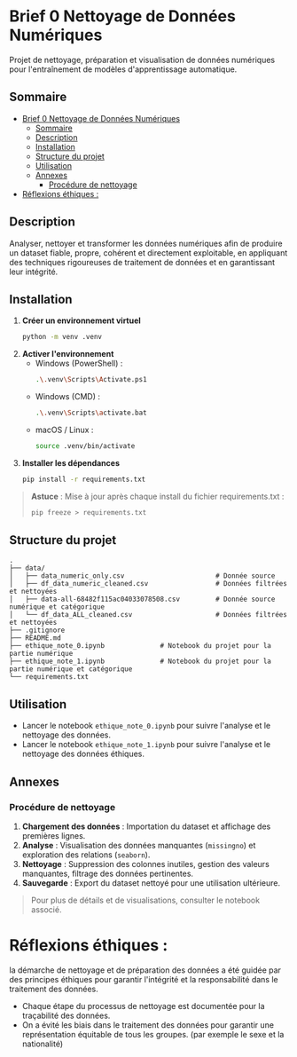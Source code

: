 # Brief 0 Nettoyage de Données Numériques

Projet de nettoyage, préparation et visualisation de données numériques pour l'entraînement de modèles d'apprentissage automatique.

## Sommaire
- [Brief 0 Nettoyage de Données Numériques](#brief-0-nettoyage-de-données-numériques)
  - [Sommaire](#sommaire)
  - [Description](#description)
  - [Installation](#installation)
  - [Structure du projet](#structure-du-projet)
  - [Utilisation](#utilisation)
  - [Annexes](#annexes)
    - [Procédure de nettoyage](#procédure-de-nettoyage)
- [Réflexions éthiques :](#réflexions-éthiques-)

## Description
Analyser, nettoyer et transformer les données numériques afin de produire un dataset fiable, propre, cohérent et directement exploitable, en appliquant des techniques rigoureuses de traitement de données et en garantissant leur intégrité.

## Installation
1. **Créer un environnement virtuel**
   ```bash
   python -m venv .venv
   ```
2. **Activer l'environnement**
   - Windows (PowerShell) :
     ```bash
     .\.venv\Scripts\Activate.ps1
     ```
   - Windows (CMD) :
     ```bash
     .\.venv\Scripts\activate.bat
     ```
   - macOS / Linux :
     ```bash
     source .venv/bin/activate
     ```
3. **Installer les dépendances**
   ```bash
   pip install -r requirements.txt
   ```

> **Astuce** : Mise à jour après chaque install du fichier requirements.txt :
> ```bash
> pip freeze > requirements.txt
> ```

## Structure du projet
```
.
├── data/
│   ├── data_numeric_only.csv                       # Donnée source
│   ├── df_data_numeric_cleaned.csv                 # Données filtrées et nettoyées
│   ├── data-all-68482f115ac04033078508.csv         # Donnée source numérique et catégorique
│   └── df_data_ALL_cleaned.csv                     # Données filtrées et nettoyées
├── .gitignore
├── README.md
├── ethique_note_0.ipynb              # Notebook du projet pour la partie numérique
├── ethique_note_1.ipynb              # Notebook du projet pour la partie numérique et catégorique
└── requirements.txt
```


## Utilisation
- Lancer le notebook `ethique_note_0.ipynb` pour suivre l'analyse et le nettoyage des données.
- Lancer le notebook `ethique_note_1.ipynb` pour suivre l'analyse et le nettoyage des données éthiques.

## Annexes
### Procédure de nettoyage
1. **Chargement des données** : Importation du dataset et affichage des premières lignes.
2. **Analyse** : Visualisation des données manquantes (`missingno`) et exploration des relations (`seaborn`).
3. **Nettoyage** : Suppression des colonnes inutiles, gestion des valeurs manquantes, filtrage des données pertinentes.
4. **Sauvegarde** : Export du dataset nettoyé pour une utilisation ultérieure.

> Pour plus de détails et de visualisations, consulter le notebook associé.

# Réflexions éthiques :
la démarche de nettoyage et de préparation des données a été  guidée par des principes éthiques pour garantir l'intégrité et la responsabilité dans le traitement des données. 


- Chaque étape du processus de nettoyage est documentée pour la traçabilité des données.
- On a évité les biais dans le traitement des données pour garantir une représentation équitable de tous les groupes. (par exemple le sexe et la nationalité)

